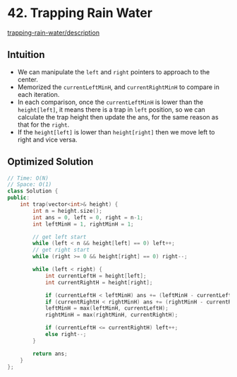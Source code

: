 # 42. Trapping Rain Water

[trapping-rain-water/description](https://leetcode.com/problems/trapping-rain-water/description/)

## Intuition

- We can manipulate the `left` and `right` pointers to approach to the center.
- Memorized the `currentLeftMinH`, and `currentRightMinH` to compare in each iteration.
- In each comparison, once the `currentLeftMinH` is lower than the `height[left]`, it means there is a trap in `left` position, so we can calculate the trap height then update the ans, for the same reason as that for the `right`.
- If the `height[left]` is lower than `height[right]` then we move left to right and vice versa.


## Optimized Solution

```cpp
// Time: O(N)
// Space: O(1)
class Solution {
public:
    int trap(vector<int>& height) {
        int n = height.size();
        int ans = 0, left = 0, right = n-1;
        int leftMinH = 1, rightMinH = 1;

        // get left start
        while (left < n && height[left] == 0) left++;
        // get right start
        while (right >= 0 && height[right] == 0) right--;

        while (left < right) {
            int currentLeftH = height[left];
            int currentRightH = height[right];

            if (currentLeftH < leftMinH) ans += (leftMinH - currentLeftH);
            if (currentRightH < rightMinH) ans += (rightMinH - currentRightH);
            leftMinH = max(leftMinH, currentLeftH);
            rightMinH = max(rightMinH, currentRightH);

            if (currentLeftH <= currentRightH) left++;
            else right--;
        }

        return ans;
    }
};
```
